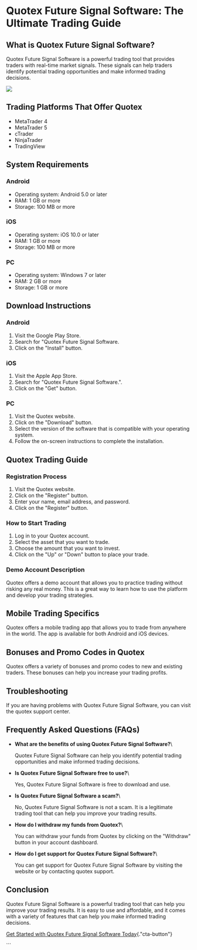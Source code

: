 # Quotex Future Signal Software: The Ultimate Trading Guide

## What is Quotex Future Signal Software?

Quotex Future Signal Software is a powerful trading tool that provides
traders with real-time market signals. These signals can help traders
identify potential trading opportunities and make informed trading
decisions.

[![](https://static.quotex.io/files/4_en/300_250.jpg)](https://traff.sbs/brokerqxlid)

## Trading Platforms That Offer Quotex

-   MetaTrader 4
-   MetaTrader 5
-   cTrader
-   NinjaTrader
-   TradingView

## System Requirements

### Android

-   Operating system: Android 5.0 or later
-   RAM: 1 GB or more
-   Storage: 100 MB or more

### iOS

-   Operating system: iOS 10.0 or later
-   RAM: 1 GB or more
-   Storage: 100 MB or more

### PC

-   Operating system: Windows 7 or later
-   RAM: 2 GB or more
-   Storage: 1 GB or more

## Download Instructions

### Android

1.  Visit the Google Play Store.
2.  Search for "Quotex Future Signal Software.
3.  Click on the "Install" button.

### iOS

1.  Visit the Apple App Store.
2.  Search for "Quotex Future Signal Software.".
3.  Click on the "Get" button.

### PC

1.  Visit the Quotex website.
2.  Click on the "Download" button.
3.  Select the version of the software that is compatible with your
    operating system.
4.  Follow the on-screen instructions to complete the installation.

## Quotex Trading Guide

### Registration Process

1.  Visit the Quotex website.
2.  Click on the "Register" button.
3.  Enter your name, email address, and password.
4.  Click on the "Register" button.

### How to Start Trading

1.  Log in to your Quotex account.
2.  Select the asset that you want to trade.
3.  Choose the amount that you want to invest.
4.  Click on the "Up" or "Down" button to place your trade.

### Demo Account Description

Quotex offers a demo account that allows you to practice trading without
risking any real money. This is a great way to learn how to use the
platform and develop your trading strategies.

## Mobile Trading Specifics

Quotex offers a mobile trading app that allows you to trade from
anywhere in the world. The app is available for both Android and iOS
devices.

## Bonuses and Promo Codes in Quotex

Quotex offers a variety of bonuses and promo codes to new and existing
traders. These bonuses can help you increase your trading profits.

## Troubleshooting

If you are having problems with Quotex Future Signal Software, you can
visit the quotex support center.

## Frequently Asked Questions (FAQs)

-   **What are the benefits of using Quotex Future Signal Software?**\

    Quotex Future Signal Software can help you identify potential
    trading opportunities and make informed trading decisions.

-   **Is Quotex Future Signal Software free to use?**\

    Yes, Quotex Future Signal Software is free to download and use.

-   **Is Quotex Future Signal Software a scam?**\

    No, Quotex Future Signal Software is not a scam. It is a legitimate
    trading tool that can help you improve your trading results.

-   **How do I withdraw my funds from Quotex?**\

    You can withdraw your funds from Quotex by clicking on the
    "Withdraw" button in your account dashboard.

-   **How do I get support for Quotex Future Signal Software?**\

    You can get support for Quotex Future Signal Software by visiting
    the website or by contacting quotex support.

## Conclusion

Quotex Future Signal Software is a powerful trading tool that can help
you improve your trading results. It is easy to use and affordable, and
it comes with a variety of features that can help you make informed
trading decisions.

[Get Started with Quotex Future Signal Software
Today](\%22https://traff.sbs/brokerqxlid\%22){."cta-button"}

\`\`\`

